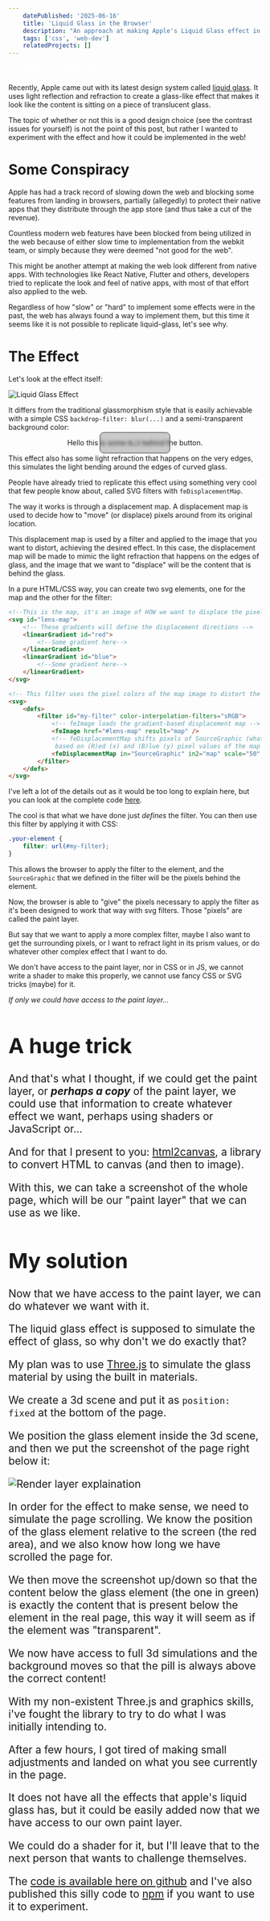 ```yaml
---
    datePublished: '2025-06-16'
    title: 'Liquid Glass in the Browser'
    description: "An approach at making Apple's Liquid Glass effect in the browser by using a custom paint layer and 3D glass."
    tags: ['css', 'web-dev']
    relatedProjects: []
---
```

<script>
    import LiquidGlass from "$cmp/blog/LiquidGlass.svelte";    
    import WaveText from "$cmp/blog/WaveText.svelte";
	import FaStar from 'svelte-icons/fa/FaStar.svelte'

</script>


<LiquidGlass>


<a href='https://github.com/Specy/liquid-glass' style='font-size: 1.2rem; color: white; display: flex; align-items: center; gap: 0.5rem' target="_blank">
<div style="width: 1.2rem; color: #daaa3f"><FaStar> </FaStar></div>
Star it on Github!
</a>

</LiquidGlass>

Recently, Apple came out with its latest design system called [liquid glass](https://www.youtube.com/watch?v=jGztGfRujSE).
It uses light reflection and refraction to create a glass-like effect that makes it look like the content is sitting on a piece of translucent glass.

The topic of whether or not this is a good design choice (see the contrast issues for yourself) is not the point of this post, but rather I wanted to experiment with the effect and how it could be implemented in the web!

# Some Conspiracy

Apple has had a track record of slowing down the web and blocking some features from landing in browsers, partially (allegedly) to protect their native apps
that they distribute through the app store (and thus take a cut of the revenue).

Countless modern web features have been blocked from being utilized in the web because of either slow time to implementation from the webkit team, or simply because they were deemed "not good for the web".

This might be another attempt at making the web look different from native apps. With technologies like React Native, Flutter and others, developers tried to replicate the look and feel of native apps, with most of that effort
also applied to the web.

Regardless of how "slow" or "hard" to implement some effects were in the past, the web has always found a way to implement them, but this time it seems like it is not possible to replicate liquid-glass, let's see why.

# The Effect

Let's look at the effect itself:

![Liquid Glass Effect](/images/blog/liquid-glass/liquid-glass.jpg)

It differs from the traditional glassmorphism style that is easily achievable with a simple CSS `backdrop-filter: blur(...)` and a semi-transparent background color:

<div style="position: relative; text-align: center">
<button style="border: solid 1px #292c2e; color: lightgray; position:absolute; left: 50%; top: 50%; transform: translate(-50%, -50%); background: rgba(0,0,0, 0.2); backdrop-filter: blur(0.2rem); padding: 0.8rem 4rem; border-radius: 0.5rem">hi</button>
Hello this is some text behind the button.
</div>

This effect also has some light refraction that happens on the very edges, this simulates the light bending around the edges of curved glass.

People have already tried to replicate this effect using something very cool that few people know about, called SVG filters with `feDisplacementMap`.

The way it works is through a displacement map.
A displacement map is used to decide how to "move" (or displace) pixels around from its original location.

This displacement map is used by a filter and applied to the image that you want to distort, achieving the desired effect.
In this case, the displacement map will be made to mimic the light refraction that happens on the edges of glass, and the image that we want to "displace" will be the content that is behind the glass.

In a pure HTML/CSS way, you can create two svg elements, one for the map and the other for the filter:
```html
<!--This is the map, it's an image of HOW we want to displace the pixels-->
<svg id="lens-map">
    <!-- These gradients will define the displacement directions -->
    <linearGradient id="red">
        <!--Some gradient here-->
    </linearGradient>
    <linearGradient id="blue">
        <!--Some gradient here-->
    </linearGradient>
</svg>

<!-- This filter uses the pixel colors of the map image to distort the content -->
<svg>
    <defs>
        <filter id="my-filter" color-interpolation-filters="sRGB">
            <!-- feImage loads the gradient-based displacement map -->
            <feImage href="#lens-map" result="map" />
            <!-- feDisplacementMap shifts pixels of SourceGraphic (what we want to distort)
             based on (R)ed (x) and (B)lue (y) pixel values of the map -->
            <feDisplacementMap in="SourceGraphic" in2="map" scale="50" xChannelSelector="R" yChannelSelector="B" result="displaced" />
        </filter>
    </defs>
</svg>
```

I've left a lot of the details out as it would be too long to explain here, but you can look at the 
complete code [here](https://codepen.io/9am/pen/eYbaQBw).

The cool is that what we have done just *defines* the filter. You can then use this filter by applying it with CSS:
```css
.your-element {
    filter: url(#my-filter);
}
```

This allows the browser to apply the filter to the element, and the `SourceGraphic` that we defined in the filter will be the pixels behind the element.

Now, the browser is able to "give" the pixels necessary to apply the filter as it's been designed to work that way with svg filters. Those "pixels" are called the paint layer.

But say that we want to apply a more complex filter, maybe I also want to get the surrounding pixels, or I want to refract light in its prism values, or do whatever other complex effect that I want to do.

We don't have access to the paint layer, nor in CSS or in JS, we cannot write a shader to make this properly, we cannot use fancy CSS or SVG tricks (maybe) for it.

*If only we could have access to the paint layer...*

<WaveText text="Perhaps..." style="font-size: 1.3rem; margin: -1rem 0" />

# A huge trick

And that's what I thought, if we could get the paint layer, or ***perhaps a copy*** of the paint layer, 
we could use that information to create whatever effect we want, perhaps using shaders or JavaScript or...

And for that I present to you: [html2canvas](https://www.npmjs.com/package/html2canvas-pro), a library to convert HTML to canvas (and then to image).

With this, we can take a screenshot of the whole page, which will be our "paint layer" that we can use as we like.

# My solution

Now that we have access to the paint layer, we can do whatever we want with it.

The liquid glass effect is supposed to simulate the effect of glass, so why don't we do exactly that?

My plan was to use [Three.js](https://threejs.org/) to simulate the glass material by using the built in materials.

We create a 3d scene and put it as `position: fixed` at the bottom of the page.

We position the glass element inside the 3d scene, and then we put the screenshot of the page right below it:

![Render layer explaination](/images/blog/liquid-glass/render-layer.jpg)

In order for the effect to make sense, we need to simulate the page scrolling. We know the position of the glass element 
relative to the screen (the red area), and we also know how long we have scrolled the page for. 

We then move the screenshot up/down so that the content below the glass element (the one in green) is exactly the content that is present below the element
in the real page, this way it will seem as if the element was "transparent".

We now have access to full 3d simulations and the background moves so that the pill is always above the correct content! 

With my non-existent Three.js and graphics skills, i've fought the library to try to do what I was initially intending to.

After a few hours, I got tired of making small adjustments and landed on what you see currently in the page. 

It does not have all the effects that apple's liquid glass has, but it could be easily added now that we have access to our own paint layer.

We could do a shader for it, but I'll leave that to the next person that wants to challenge themselves. 

The [code is available here on github](https://github.com/Specy/liquid-glass) and I've also published this silly code to [npm](https://www.npmjs.com/package/@specy/liquid-glass)
if you want to use it to experiment. 



